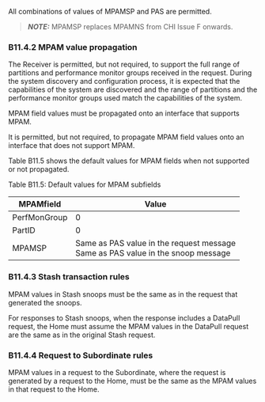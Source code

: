 All combinations of values of MPAMSP and PAS are permitted.

> **_NOTE:_** MPAMSP replaces MPAMNS from CHI Issue F onwards.

### B11.4.2 MPAM value propagation

The Receiver is permitted, but not required, to support the full range of partitions and performance monitor groups received in the request. During the system discovery and configuration process, it is expected that the capabilities of the system are discovered and the range of partitions and the performance monitor groups used match the capabilities of the system.

MPAM field values must be propagated onto an interface that supports MPAM.

It is permitted, but not required, to propagate MPAM field values onto an interface that does not support MPAM.

Table B11.5 shows the default values for MPAM fields when not supported or not propagated.

Table B11.5: Default values for MPAM subfields

| MPAMfield    | Value                                                                                 |
|--------------|---------------------------------------------------------------------------------------|
| PerfMonGroup | 0                                                                                     |
| PartID       | 0                                                                                     |
| MPAMSP       | Same as PAS value in the request message </br> Same as PAS value in the snoop message |

### B11.4.3 Stash transaction rules

MPAM values in Stash snoops must be the same as in the request that generated the snoops.

For responses to Stash snoops, when the response includes a DataPull request, the Home must assume the MPAM values in the DataPull request are the same as in the original Stash request.

### B11.4.4 Request to Subordinate rules

MPAM values in a request to the Subordinate, where the request is generated by a request to the Home, must be the same as the MPAM values in that request to the Home.